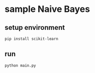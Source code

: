 # sample Naive Bayes

## setup environment

```shell
pip install scikit-learn
```

## run

```shell
python main.py
```
